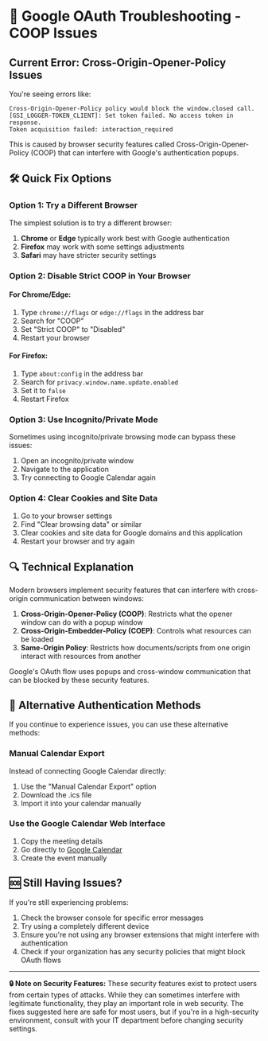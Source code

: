 # 🚨 Google OAuth Troubleshooting - COOP Issues

## **Current Error: Cross-Origin-Opener-Policy Issues**

You're seeing errors like:
```
Cross-Origin-Opener-Policy policy would block the window.closed call.
[GSI_LOGGER-TOKEN_CLIENT]: Set token failed. No access token in response.
Token acquisition failed: interaction_required
```

This is caused by browser security features called Cross-Origin-Opener-Policy (COOP) that can interfere with Google's authentication popups.

## 🛠️ **Quick Fix Options**

### **Option 1: Try a Different Browser**

The simplest solution is to try a different browser:

1. **Chrome** or **Edge** typically work best with Google authentication
2. **Firefox** may work with some settings adjustments
3. **Safari** may have stricter security settings

### **Option 2: Disable Strict COOP in Your Browser**

#### For Chrome/Edge:
1. Type `chrome://flags` or `edge://flags` in the address bar
2. Search for "COOP"
3. Set "Strict COOP" to "Disabled"
4. Restart your browser

#### For Firefox:
1. Type `about:config` in the address bar
2. Search for `privacy.window.name.update.enabled`
3. Set it to `false`
4. Restart Firefox

### **Option 3: Use Incognito/Private Mode**

Sometimes using incognito/private browsing mode can bypass these issues:
1. Open an incognito/private window
2. Navigate to the application
3. Try connecting to Google Calendar again

### **Option 4: Clear Cookies and Site Data**

1. Go to your browser settings
2. Find "Clear browsing data" or similar
3. Clear cookies and site data for Google domains and this application
4. Restart your browser and try again

## 🔍 **Technical Explanation**

Modern browsers implement security features that can interfere with cross-origin communication between windows:

1. **Cross-Origin-Opener-Policy (COOP)**: Restricts what the opener window can do with a popup window
2. **Cross-Origin-Embedder-Policy (COEP)**: Controls what resources can be loaded
3. **Same-Origin Policy**: Restricts how documents/scripts from one origin interact with resources from another

Google's OAuth flow uses popups and cross-window communication that can be blocked by these security features.

## 🔄 **Alternative Authentication Methods**

If you continue to experience issues, you can use these alternative methods:

### **Manual Calendar Export**

Instead of connecting Google Calendar directly:
1. Use the "Manual Calendar Export" option
2. Download the .ics file
3. Import it into your calendar manually

### **Use the Google Calendar Web Interface**

1. Copy the meeting details
2. Go directly to [Google Calendar](https://calendar.google.com)
3. Create the event manually

## 🆘 **Still Having Issues?**

If you're still experiencing problems:

1. Check the browser console for specific error messages
2. Try using a completely different device
3. Ensure you're not using any browser extensions that might interfere with authentication
4. Check if your organization has any security policies that might block OAuth flows

---

**🔒 Note on Security Features:**
These security features exist to protect users from certain types of attacks. While they can sometimes interfere with legitimate functionality, they play an important role in web security. The fixes suggested here are safe for most users, but if you're in a high-security environment, consult with your IT department before changing security settings.